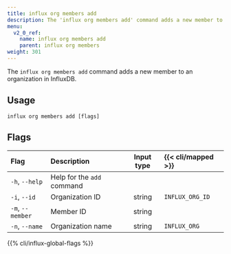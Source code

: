 ```yaml
---
title: influx org members add
description: The 'influx org members add' command adds a new member to an organization in InfluxDB.
menu:
  v2_0_ref:
    name: influx org members add
    parent: influx org members
weight: 301
---
```


The `influx org members add` command adds a new member to an organization in InfluxDB.

## Usage
```
influx org members add [flags]
```

## Flags
| Flag             | Description                | Input type  | {{< cli/mapped >}} |
|:----             |:-----------                |:----------: |:------------------ |
| `-h`, `--help`   | Help for the `add` command |             |                    |
| `-i`, `--id`     | Organization ID            | string      | `INFLUX_ORG_ID`    |
| `-m`, `--member` | Member ID                  | string      |                    |
| `-n`, `--name`   | Organization name          | string      | `INFLUX_ORG`       |

{{% cli/influx-global-flags %}}

